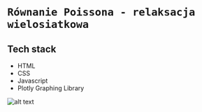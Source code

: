 # `Równanie Poissona - relaksacja wielosiatkowa`

## Tech stack
- HTML
- CSS
- Javascript
- Plotly Graphing Library

![alt text]()